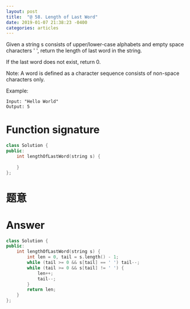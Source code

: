 ```yaml
---
layout: post
title:  "@ 58. Length of Last Word"
date: 2019-01-07 21:38:23 -0400
categories: articles
---
```

Given a string s consists of upper/lower-case alphabets and empty space characters ' ', return the length of last word in the string.

If the last word does not exist, return 0.

Note: A word is defined as a character sequence consists of non-space characters only.

Example:
```
Input: "Hello World"
Output: 5
```
# Function signature
```c++
class Solution {
public:
    int lengthOfLastWord(string s) {
        
    }
};
```
# 题意

# Answer
```c++
class Solution {
public:
    int lengthOfLastWord(string s) {
        int len = 0, tail = s.length() - 1;
        while (tail >= 0 && s[tail] == ' ') tail--;
        while (tail >= 0 && s[tail] != ' ') {
            len++;
            tail--;
        }
        return len;
    }
};
```